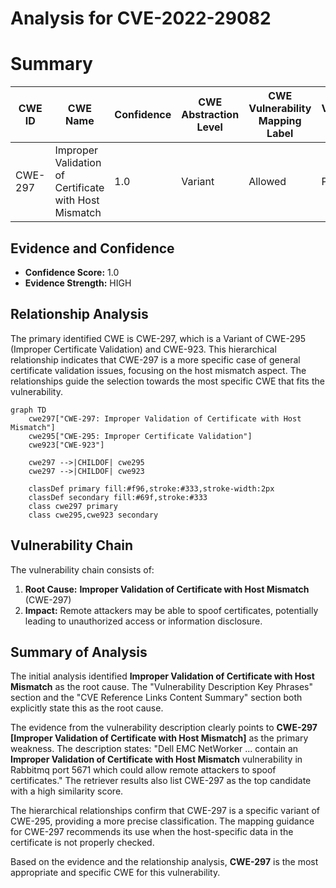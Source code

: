 # Analysis for CVE-2022-29082

# Summary
| CWE ID | CWE Name | Confidence | CWE Abstraction Level | CWE Vulnerability Mapping Label | CWE-Vulnerability Mapping Notes |
|---|---|---|---|---|---|
| CWE-297 | Improper Validation of Certificate with Host Mismatch | 1.0 | Variant | Allowed | Primary CWE |

## Evidence and Confidence

*   **Confidence Score:** 1.0
*   **Evidence Strength:** HIGH

## Relationship Analysis
The primary identified CWE is CWE-297, which is a Variant of CWE-295 (Improper Certificate Validation) and CWE-923. This hierarchical relationship indicates that CWE-297 is a more specific case of general certificate validation issues, focusing on the host mismatch aspect. The relationships guide the selection towards the most specific CWE that fits the vulnerability.

```mermaid
graph TD
    cwe297["CWE-297: Improper Validation of Certificate with Host Mismatch"]
    cwe295["CWE-295: Improper Certificate Validation"]
    cwe923["CWE-923"]
    
    cwe297 -->|CHILDOF| cwe295
    cwe297 -->|CHILDOF| cwe923
    
    classDef primary fill:#f96,stroke:#333,stroke-width:2px
    classDef secondary fill:#69f,stroke:#333
    class cwe297 primary
    class cwe295,cwe923 secondary
```

## Vulnerability Chain
The vulnerability chain consists of:
  1.  **Root Cause:** **Improper Validation of Certificate with Host Mismatch** (CWE-297)
  2.  **Impact:** Remote attackers may be able to spoof certificates, potentially leading to unauthorized access or information disclosure.

## Summary of Analysis
The initial analysis identified **Improper Validation of Certificate with Host Mismatch** as the root cause. The "Vulnerability Description Key Phrases" section and the "CVE Reference Links Content Summary" section both explicitly state this as the root cause.

The evidence from the vulnerability description clearly points to **CWE-297 [Improper Validation of Certificate with Host Mismatch]** as the primary weakness. The description states: "Dell EMC NetWorker ... contain an **Improper Validation of Certificate with Host Mismatch** vulnerability in Rabbitmq port 5671 which could allow remote attackers to spoof certificates." The retriever results also list CWE-297 as the top candidate with a high similarity score.

The hierarchical relationships confirm that CWE-297 is a specific variant of CWE-295, providing a more precise classification. The mapping guidance for CWE-297 recommends its use when the host-specific data in the certificate is not properly checked.

Based on the evidence and the relationship analysis, **CWE-297** is the most appropriate and specific CWE for this vulnerability.